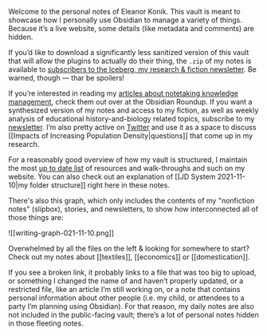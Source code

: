 Welcome to the personal notes of Eleanor Konik. This vault is meant to showcase how I personally use Obsidian to manage a variety of things. Because it’s a live website, some details (like metadata and comments) are hidden.

If you’d like to download a significantly less sanitized version of this vault that will allow the plugins to actually do their thing, the `.zip` of my notes is available to [subscribers to the Iceberg, my research & fiction newsletter](https://newsletter.eleanorkonik.com/membership/). Be warned, though — thar be spoilers! 

If you’re interested in reading my [articles about notetaking knowledge management](https://www.obsidianroundup.org/tag/thoughts), check them out over at the Obsidian Roundup. If you want a synthesized version of my notes and access to my fiction, as well as weekly analysis of educational history-and-biology related topics, subscribe to my [newsletter](http://newsletter.eleanorkonik.com/). I’m also pretty active on [Twitter](https://twitter.com/EleanorKonik) and use it as a space to discuss [[Impacts of Increasing Population Density|questions]] that come up in my research. 

For a reasonably good overview of how my vault is structured, I maintain the most [up to date list](https://eleanorkonik.com/obsidian-for-writing/) of resources and walk-throughs and such on my website. You can also check out an explanation of [[JD System 2021-11-10|my folder structure]] right here in these notes. 

There's also this graph, which only includes the contents of my "nonfiction notes" (slipbox), stories, and newsletters, to show how interconnected all of those things are:

![[writing-graph-021-11-10.png]]

Overwhelmed by all the files on the left & looking for somewhere to start? Check out my notes about [[textiles]], [[economics]] or [[domestication]]. 

If you see a broken link, it probably links to a file that was too big to upload, or something I changed the name of and haven’t properly updated, or a restricted file, like an article I’m still working on, or a note that contains personal information about other people (i.e. my child, or attendees to a party I’m planning using Obsidian). For that reason, my daily notes are also not included in the public-facing vault; there’s a lot of personal notes hidden in those fleeting notes. 

